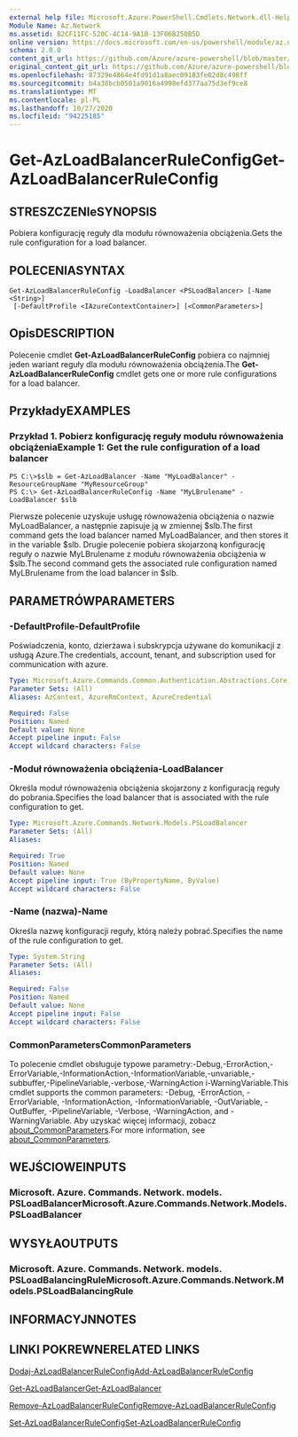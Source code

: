 ```yaml
---
external help file: Microsoft.Azure.PowerShell.Cmdlets.Network.dll-Help.xml
Module Name: Az.Network
ms.assetid: B2CF11FC-520C-4C14-9A1B-13F06B250B5D
online version: https://docs.microsoft.com/en-us/powershell/module/az.network/get-azloadbalancerruleconfig
schema: 2.0.0
content_git_url: https://github.com/Azure/azure-powershell/blob/master/src/Network/Network/help/Get-AzLoadBalancerRuleConfig.md
original_content_git_url: https://github.com/Azure/azure-powershell/blob/master/src/Network/Network/help/Get-AzLoadBalancerRuleConfig.md
ms.openlocfilehash: 87329e4864e4fd91d1a8aec09183fe02d8c498ff
ms.sourcegitcommit: b4a38bcb0501a9016a4998efd377aa75d3ef9ce8
ms.translationtype: MT
ms.contentlocale: pl-PL
ms.lasthandoff: 10/27/2020
ms.locfileid: "94225185"
---
```

# <span data-ttu-id="e369c-101">Get-AzLoadBalancerRuleConfig</span><span class="sxs-lookup"><span data-stu-id="e369c-101">Get-AzLoadBalancerRuleConfig</span></span>

## <span data-ttu-id="e369c-102">STRESZCZENIe</span><span class="sxs-lookup"><span data-stu-id="e369c-102">SYNOPSIS</span></span>
<span data-ttu-id="e369c-103">Pobiera konfigurację reguły dla modułu równoważenia obciążenia.</span><span class="sxs-lookup"><span data-stu-id="e369c-103">Gets the rule configuration for a load balancer.</span></span>

## <span data-ttu-id="e369c-104">POLECENIA</span><span class="sxs-lookup"><span data-stu-id="e369c-104">SYNTAX</span></span>

```
Get-AzLoadBalancerRuleConfig -LoadBalancer <PSLoadBalancer> [-Name <String>]
 [-DefaultProfile <IAzureContextContainer>] [<CommonParameters>]
```

## <span data-ttu-id="e369c-105">Opis</span><span class="sxs-lookup"><span data-stu-id="e369c-105">DESCRIPTION</span></span>
<span data-ttu-id="e369c-106">Polecenie cmdlet **Get-AzLoadBalancerRuleConfig** pobiera co najmniej jeden wariant reguły dla modułu równoważenia obciążenia.</span><span class="sxs-lookup"><span data-stu-id="e369c-106">The **Get-AzLoadBalancerRuleConfig** cmdlet gets one or more rule configurations for a load balancer.</span></span>

## <span data-ttu-id="e369c-107">Przykłady</span><span class="sxs-lookup"><span data-stu-id="e369c-107">EXAMPLES</span></span>

### <span data-ttu-id="e369c-108">Przykład 1. Pobierz konfigurację reguły modułu równoważenia obciążenia</span><span class="sxs-lookup"><span data-stu-id="e369c-108">Example 1: Get the rule configuration of a load balancer</span></span>
```
PS C:\>$slb = Get-AzLoadBalancer -Name "MyLoadBalancer" -ResourceGroupName "MyResourceGroup"
PS C:\> Get-AzLoadBalancerRuleConfig -Name "MyLBrulename" -LoadBalancer $slb
```

<span data-ttu-id="e369c-109">Pierwsze polecenie uzyskuje usługę równoważenia obciążenia o nazwie MyLoadBalancer, a następnie zapisuje ją w zmiennej $slb.</span><span class="sxs-lookup"><span data-stu-id="e369c-109">The first command gets the load balancer named MyLoadBalancer, and then stores it in the variable $slb.</span></span>
<span data-ttu-id="e369c-110">Drugie polecenie pobiera skojarzoną konfigurację reguły o nazwie MyLBrulename z modułu równoważenia obciążenia w $slb.</span><span class="sxs-lookup"><span data-stu-id="e369c-110">The second command gets the associated rule configuration named MyLBrulename from the load balancer in $slb.</span></span>

## <span data-ttu-id="e369c-111">PARAMETRÓW</span><span class="sxs-lookup"><span data-stu-id="e369c-111">PARAMETERS</span></span>

### <span data-ttu-id="e369c-112">-DefaultProfile</span><span class="sxs-lookup"><span data-stu-id="e369c-112">-DefaultProfile</span></span>
<span data-ttu-id="e369c-113">Poświadczenia, konto, dzierżawa i subskrypcja używane do komunikacji z usługą Azure.</span><span class="sxs-lookup"><span data-stu-id="e369c-113">The credentials, account, tenant, and subscription used for communication with azure.</span></span>

```yaml
Type: Microsoft.Azure.Commands.Common.Authentication.Abstractions.Core.IAzureContextContainer
Parameter Sets: (All)
Aliases: AzContext, AzureRmContext, AzureCredential

Required: False
Position: Named
Default value: None
Accept pipeline input: False
Accept wildcard characters: False
```

### <span data-ttu-id="e369c-114">-Moduł równoważenia obciążenia</span><span class="sxs-lookup"><span data-stu-id="e369c-114">-LoadBalancer</span></span>
<span data-ttu-id="e369c-115">Określa moduł równoważenia obciążenia skojarzony z konfiguracją reguły do pobrania.</span><span class="sxs-lookup"><span data-stu-id="e369c-115">Specifies the load balancer that is associated with the rule configuration to get.</span></span>

```yaml
Type: Microsoft.Azure.Commands.Network.Models.PSLoadBalancer
Parameter Sets: (All)
Aliases:

Required: True
Position: Named
Default value: None
Accept pipeline input: True (ByPropertyName, ByValue)
Accept wildcard characters: False
```

### <span data-ttu-id="e369c-116">-Name (nazwa)</span><span class="sxs-lookup"><span data-stu-id="e369c-116">-Name</span></span>
<span data-ttu-id="e369c-117">Określa nazwę konfiguracji reguły, którą należy pobrać.</span><span class="sxs-lookup"><span data-stu-id="e369c-117">Specifies the name of the rule configuration to get.</span></span>

```yaml
Type: System.String
Parameter Sets: (All)
Aliases:

Required: False
Position: Named
Default value: None
Accept pipeline input: False
Accept wildcard characters: False
```

### <span data-ttu-id="e369c-118">CommonParameters</span><span class="sxs-lookup"><span data-stu-id="e369c-118">CommonParameters</span></span>
<span data-ttu-id="e369c-119">To polecenie cmdlet obsługuje typowe parametry:-Debug,-ErrorAction,-ErrorVariable,-InformationAction,-InformationVariable,-unvariable,-subbuffer,-PipelineVariable,-verbose,-WarningAction i-WarningVariable.</span><span class="sxs-lookup"><span data-stu-id="e369c-119">This cmdlet supports the common parameters: -Debug, -ErrorAction, -ErrorVariable, -InformationAction, -InformationVariable, -OutVariable, -OutBuffer, -PipelineVariable, -Verbose, -WarningAction, and -WarningVariable.</span></span> <span data-ttu-id="e369c-120">Aby uzyskać więcej informacji, zobacz [about_CommonParameters](http://go.microsoft.com/fwlink/?LinkID=113216).</span><span class="sxs-lookup"><span data-stu-id="e369c-120">For more information, see [about_CommonParameters](http://go.microsoft.com/fwlink/?LinkID=113216).</span></span>

## <span data-ttu-id="e369c-121">WEJŚCIOWE</span><span class="sxs-lookup"><span data-stu-id="e369c-121">INPUTS</span></span>

### <span data-ttu-id="e369c-122">Microsoft. Azure. Commands. Network. models. PSLoadBalancer</span><span class="sxs-lookup"><span data-stu-id="e369c-122">Microsoft.Azure.Commands.Network.Models.PSLoadBalancer</span></span>

## <span data-ttu-id="e369c-123">WYSYŁA</span><span class="sxs-lookup"><span data-stu-id="e369c-123">OUTPUTS</span></span>

### <span data-ttu-id="e369c-124">Microsoft. Azure. Commands. Network. models. PSLoadBalancingRule</span><span class="sxs-lookup"><span data-stu-id="e369c-124">Microsoft.Azure.Commands.Network.Models.PSLoadBalancingRule</span></span>

## <span data-ttu-id="e369c-125">INFORMACYJN</span><span class="sxs-lookup"><span data-stu-id="e369c-125">NOTES</span></span>

## <span data-ttu-id="e369c-126">LINKI POKREWNE</span><span class="sxs-lookup"><span data-stu-id="e369c-126">RELATED LINKS</span></span>

[<span data-ttu-id="e369c-127">Dodaj-AzLoadBalancerRuleConfig</span><span class="sxs-lookup"><span data-stu-id="e369c-127">Add-AzLoadBalancerRuleConfig</span></span>](./Add-AzLoadBalancerRuleConfig.md)

[<span data-ttu-id="e369c-128">Get-AzLoadBalancer</span><span class="sxs-lookup"><span data-stu-id="e369c-128">Get-AzLoadBalancer</span></span>](./Get-AzLoadBalancer.md)

[<span data-ttu-id="e369c-129">Remove-AzLoadBalancerRuleConfig</span><span class="sxs-lookup"><span data-stu-id="e369c-129">Remove-AzLoadBalancerRuleConfig</span></span>](./Remove-AzLoadBalancerRuleConfig.md)

[<span data-ttu-id="e369c-130">Set-AzLoadBalancerRuleConfig</span><span class="sxs-lookup"><span data-stu-id="e369c-130">Set-AzLoadBalancerRuleConfig</span></span>](./Set-AzLoadBalancerRuleConfig.md)


